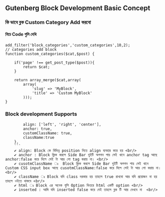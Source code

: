  

## Gutenberg Block Development Basic Concept
### কি ভাবে ব্লক Custom Category Add করবো 
#### নিচে Code গুলি দেখি 
```
add_filter('block_categories','custom_categories',10,2);
// categories add block 
function custom_categories($cat,$post) {

	if('page' !== get_post_type($post)){
		return $cat;
	}

	return array_merge($cat,array(
		array(
			'slug' => 'MyBlock',
			'title' => 'Custom MyBlock'
		)));
}

```


### Block development Supports
```supports: {
		align: ['left', 'right', 'center'],
		anchor: true,
		customClassName: true,
		className:true
	},
	```
	✔️ align: Block কে বিভিন্ন position নিতে align ব্যবহার করে হয় <br/>
	✔️ anchor : Block ক্লিক করলে Side Bar দুইটি অপশন পায় সেই খানে anchor tag আছে anchor:false করে দিলে সেই টা আর শো tag করায় না। <br/>
	✔️ cusotmClassName ঃ  Block ক্লিক করলে Side Bar দুইটি অপশন পায় সেই খানে Custom CSS input box আছে cusotmClassName:false করে দিলে সেই টা আর শো করায় না।<br/>
	✔️ className ঃ Block যদি class দরকার হয় তাহলে true রাখবো আর যদি প্রয়োজন না হয় তাহলে ওইতে থাকবে <br/>
	✔️ html ঃ Block এর অনেক গুলি Option ভিতরে html একটি option <br/>
	✔️ inserted : আমি যদি inserted false করে দেই তাহলে ব্লক টি আর দেখবে না  <br/>
	
